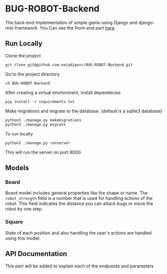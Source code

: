 # BUG-ROBOT-Backend
The back-end implementation of simple game using Django and django-rest-framework.
You Can see the front-end part [here](https://github.com/nejadipour/BUG-ROBOT-Frontend).

## Run Locally
Clone the project
```
git clone git@github.com:nejadipour/BUG-ROBOT-Backend.git
```
Go to the project directory
```
cd BUG-ROBOT-Backend
```
After creating a virtual environment, Install dependecies
```
pip install -r requirements.txt
```
Make migrations and migrate to the database. (default is a sqlite3 database)
```
python3 ./manage.py makemigrations
python3 ./manage.py migrate
```
To run locally
```
python3 ./manage.py runserver
```
This will run the server on port 8000.

## Models
### Board
Board model includes general properties like the shape or name.
The ```robot_strength``` field is a number that is used for handling actions of the robot. This field indicates the distance you can attack bugs or move the robot by one step.
### Square
State of each position and also handling the user's actions are handled using this model.

## API Documentation
This part will be added to explain each of the endpoints and parameters
